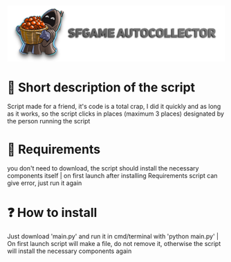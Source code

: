 ![alt text](https://github.com/LordQuerix/SFgame-autocollector/blob/main/sf%20game%20autocollector.png)

# 📝 Short description of the script
Script made for a friend, it's code is a total crap, I did it quickly and as long as it works, so the script clicks in places (maximum 3 places) designated by the person running the script

# 🤖 Requirements
you don't need to download, the script should install the necessary components itself | on first launch after installing Requirements script can give error, just run it again

# ❓ How to install
Just download 'main.py' and run it in cmd/terminal with 'python main.py' | On first launch script will make a file, do not remove it, otherwise the script will install the necessary components again
